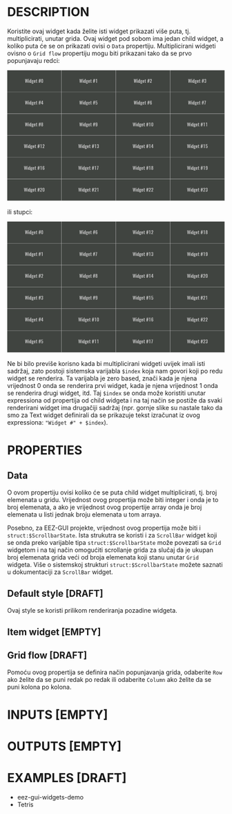 # DESCRIPTION

Koristite ovaj widget kada želite isti widget prikazati više puta, tj. multiplicirati, unutar grida. Ovaj widget pod sobom ima jedan child widget, a koliko puta će se on prikazati ovisi o `Data` propertiju. Multiplicirani widgeti ovisno o `Grid flow` propertiju mogu biti prikazani tako da se prvo popunjavaju redci:

![Alt text](../images/grid_row_flow.png)

ili stupci:

![Alt text](../images/grid_column_flow.png)

Ne bi bilo previše korisno kada bi multiplicirani widgeti uvijek imali isti sadržaj, zato postoji sistemska varijabla `$index` koja nam govori koji po redu widget se renderira. Ta varijabla je zero based, znači kada je njena vrijednost 0 onda se renderira prvi widget, kada je njena vrijednost 1 onda se renderira drugi widget, itd. Taj `$index` se onda može koristiti unutar expressiona od propertija od child widgeta i na taj način se postiže da svaki renderirani widget ima drugačiji sadržaj (npr. gornje slike su nastale tako da smo za Text widget definirali da se prikazuje tekst izračunat iz ovog expressiona: `"Widget #" + $index`).

# PROPERTIES

## Data

O ovom propertiju ovisi koliko će se puta child widget multiplicirati, tj. broj elemenata u gridu. Vrijednost ovog propertija može biti integer i onda je to broj elemenata, a ako je vrijednost ovog propertije array onda je broj elemenata u listi jednak broju elemenata u tom arraya.

Posebno, za EEZ-GUI projekte, vrijednost ovog propertija može biti i `struct:$ScrollbarState`. Ista strukutra se koristi i za `ScrollBar` widget koji se onda preko varijable tipa `struct:$ScrollbarState` može povezati sa `Grid` widgetom i na taj način omogućiti scrollanje grida za slučaj da je ukupan broj elemenata grida veći od broja elemenata koji stanu unutar `Grid` widgeta. Više o sistemskoj strukturi `struct:$ScrollbarState` možete saznati u dokumentaciji za `ScrollBar` widget.

## Default style [DRAFT]

Ovaj style se koristi prilikom renderiranja pozadine widgeta.

## Item widget [EMPTY]

## Grid flow [DRAFT]

Pomoću ovog propertija se definira način popunjavanja grida, odaberite `Row` ako želite da se puni redak po redak ili odaberite `Column` ako želite da se puni kolona po kolona.

# INPUTS [EMPTY]

# OUTPUTS [EMPTY]

# EXAMPLES [DRAFT]

-   eez-gui-widgets-demo
-   Tetris
